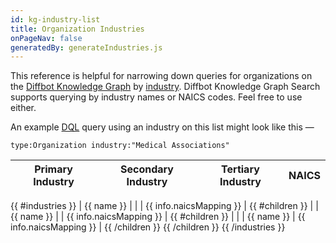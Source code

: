 ```yaml
---
id: kg-industry-list
title: Organization Industries
onPageNav: false
generatedBy: generateIndustries.js
---
```


This reference is helpful for narrowing down queries for organizations on the [Diffbot Knowledge Graph](dql-quickstart) by [industry](kg-ont-organization#industries). Diffbot Knowledge Graph Search supports querying by industry names or NAICS codes. Feel free to use either.

An example [DQL](dql-index) query using an industry on this list might look like this —

```
type:Organization industry:"Medical Associations"
```

| Primary Industry    | Secondary Industry | Tertiary Industry | NAICS                   |
| ------------------- | ------------------ | ----------------- | ----------------------- |
{{ #industries }}
| {{ name }}          |                    |                   | {{ info.naicsMapping }} |
{{ #children }}
|                     | {{ name }}         |                   | {{ info.naicsMapping }} |
{{ #children }}
|                     |                    | {{ name }}        | {{ info.naicsMapping }} |
{{ /children }}
{{ /children }}
{{ /industries }}

<style>
/* Hides the Right-Hand Secondary Nav for a Full Width Industry Table */
.onPageNav {
    display: none;
}
/* Hides the Unnecessary Prev/Next Buttons for this Reference Doc */
.docs-prevnext {
    display: none;
}
</style>